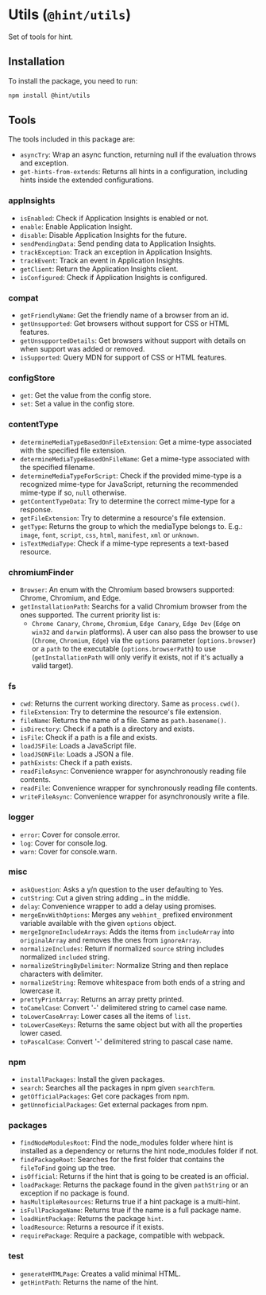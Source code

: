 # Utils (`@hint/utils`)

Set of tools for hint.

## Installation

To install the package, you need to run:

```bash
npm install @hint/utils
```

## Tools

The tools included in this package are:

* `asyncTry`: Wrap an async function, returning null if the evaluation throws
and exception.
* `get-hints-from-extends`: Returns all hints in a configuration, including
hints inside the extended configurations.

### appInsights

* `isEnabled`: Check if Application Insights is enabled or not.
* `enable`: Enable Application Insight.
* `disable`: Disable Application Insights for the future.
* `sendPendingData`: Send pending data to Application Insights.
* `trackException`: Track an exception in Application Insights.
* `trackEvent`: Track an event in Application Insights.
* `getClient`: Return the Application Insights client.
* `isConfigured`: Check if Application Insights is configured.

### compat

* `getFriendlyName`: Get the friendly name of a browser from an id.
* `getUnsupported`: Get browsers without support for CSS or HTML features.
* `getUnsupportedDetails`: Get browsers without support with details on
  when support was added or removed.
* `isSupported`: Query MDN for support of CSS or HTML features.

### configStore

* `get`: Get the value from the config store.
* `set`: Set a value in the config store.

### contentType

* `determineMediaTypeBasedOnFileExtension`: Get a mime-type associated
  with the specified file extension.
* `determineMediaTypeBasedOnFileName`: Get a mime-type associated with
  the specified filename.
* `determineMediaTypeForScript`: Check if the provided mime-type is a
  recognized mime-type for JavaScript, returning the recommended
  mime-type if so, `null` otherwise.
* `getContentTypeData`: Try to determine the correct mime-type for a
  response.
* `getFileExtension`: Try to determine a resource's file extension.
* `getType`: Returns the group to which the mediaType belongs to. E.g.:
  `image`, `font`, `script`, `css`, `html`, `manifest`, `xml` or
  `unknown`.
* `isTextMediaType`: Check if a mime-type represents a text-based
  resource.

### chromiumFinder

* `Browser`: An enum with the Chromium based browsers supported: Chrome,
  Chromium, and Edge.
* `getInstallationPath`: Searchs for a valid Chromium browser from the ones
  supported. The current priority list is:
  * `Chrome Canary`, `Chrome`, `Chromium`, `Edge Canary`, `Edge Dev` (`Edge`
  on `win32` and `darwin` platforms). A user can also pass the browser to use
  (`Chrome`, `Chromium`, `Edge`) via the `options` parameter
  (`options.browser`) or a `path` to the executable (`options.browserPath`) to
  use (`getInstallationPath` will only verify it exists, not if it's actually
  a valid target).

### fs

* `cwd`: Returns the current working directory. Same as `process.cwd()`.
* `fileExtension`: Try to determine the resource's file extension.
* `fileName`: Returns the name of a file. Same as `path.basename()`.
* `isDirectory`: Check if a path is a directory and exists.
* `isFile`: Check if a path is a file and exists.
* `loadJSFile`: Loads a JavaScript file.
* `loadJSONFile`: Loads a JSON a file.
* `pathExists`: Check if a path exists.
* `readFileAsync`: Convenience wrapper for asynchronously reading file
contents.
* `readFile`: Convenience wrapper for synchronously reading file contents.
* `writeFileAsync`: Convenience wrapper for asynchronously write a file.

### logger

* `error`: Cover for console.error.
* `log`: Cover for console.log.
* `warn`: Cover for console.warn.

### misc

* `askQuestion`: Asks a y/n question to the user defaulting to Yes.
* `cutString`: Cut a given string adding `…` in the middle.
* `delay`: Convenience wrapper to add a delay using promises.
* `mergeEnvWithOptions`: Merges any `webhint_` prefixed environment
  variable available with the given `options` object.
* `mergeIgnoreIncludeArrays`: Adds the items from  `includeArray` into
`originalArray` and removes the ones from `ignoreArray`.
* `normalizeIncludes`: Return if normalized `source` string includes
normalized `included` string.
* `normalizeStringByDelimiter`: Normalize String and then replace characters
with delimiter.
* `normalizeString`: Remove whitespace from both ends of a string and
lowercase it.
* `prettyPrintArray`: Returns an array pretty printed.
* `toCamelCase`: Convert '-' delimitered string to camel case name.
* `toLowerCaseArray`: Lower cases all the items of `list`.
* `toLowerCaseKeys`: Returns the same object but with all the properties
lower cased.
* `toPascalCase`: Convert '-' delimitered string to pascal case name.

### npm

* `installPackages`: Install the given packages.
* `search`: Searches all the packages in npm given `searchTerm`.
* `getOfficialPackages`: Get core packages from npm.
* `getUnnoficialPackages`: Get external packages from npm.

### packages

* `findNodeModulesRoot`: Find the node_modules folder where hint is installed
as a dependency or returns the hint node_modules folder if not.
* `findPackageRoot`: Searches for the first folder that contains the
`fileToFind` going up the tree.
* `isOfficial`: Returns if the hint that is going to be created is an
official.
* `loadPackage`: Returns the package found in the given `pathString` or an
exception if no package is found.
* `hasMultipleResources`: Returns true if a hint package is a multi-hint.
* `isFullPackageName`: Returns true if the name is a full package name.
* `loadHintPackage`: Returns the package `hint`.
* `loadResource`: Returns a resource if it exists.
* `requirePackage`: Require a package, compatible with webpack.

### test

* `generateHTMLPage`: Creates a valid minimal HTML.
* `getHintPath`: Returns the name of the hint.
